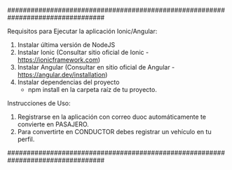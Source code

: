 #################################################################################

Requisitos para Ejecutar la aplicación Ionic/Angular:
1. Instalar última versión de NodeJS
2. Instalar Ionic (Consultar sitio oficial de Ionic - https://ionicframework.com)
3. Instalar Angular (Consultar en sitio oficial de Angular - https://angular.dev/installation)
4. Instalar dependencias del proyecto
   - npm install en la carpeta raíz de tu proyecto.

Instrucciones de Uso:
1. Registrarse en la aplicación con correo duoc automáticamente te convierte en PASAJERO.
2. Para convertirte en CONDUCTOR debes registrar un vehículo en tu perfil.

#################################################################################
